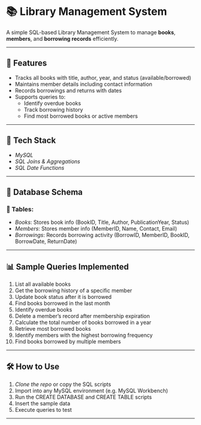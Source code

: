 # 📚 Library Management System

A simple SQL-based Library Management System to manage **books**, **members**, and **borrowing records** efficiently.

---

## 🚀 Features

- Tracks all books with title, author, year, and status (available/borrowed)
- Maintains member details including contact information
- Records borrowings and returns with dates
- Supports queries to:
  - Identify overdue books
  - Track borrowing history
  - Find most borrowed books or active members

---

## 🧱 Tech Stack

- *MySQL*
- *SQL Joins & Aggregations*
- *SQL Date Functions*

---

## 📂 Database Schema

### 🧾 Tables:
- *Books*: Stores book info (BookID, Title, Author, PublicationYear, Status)
- *Members*: Stores member info (MemberID, Name, Contact, Email)
- *Borrowings*: Records borrowing activity (BorrowID, MemberID, BookID, BorrowDate, ReturnDate)

---

## 📊 Sample Queries Implemented

1. List all available books
2. Get the borrowing history of a specific member
3. Update book status after it is borrowed
4. Find books borrowed in the last month
5. Identify overdue books
6. Delete a member’s record after membership expiration
7. Calculate the total number of books borrowed in a year
8. Retrieve most borrowed books
9. Identify members with the highest borrowing frequency
10. Find books borrowed by multiple members

---

## 🛠 How to Use

1. *Clone the repo* or copy the SQL scripts
2. Import into any MySQL environment (e.g. MySQL Workbench)
3. Run the CREATE DATABASE and CREATE TABLE scripts
4. Insert the sample data
5. Execute queries to test

---

